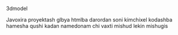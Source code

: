 3dmodel

Javoxira proyektash glbya htmlba darordan soni kimchixel kodashba hamesha qushi kadan namedonam chi vaxti mishud lekin mishugis
